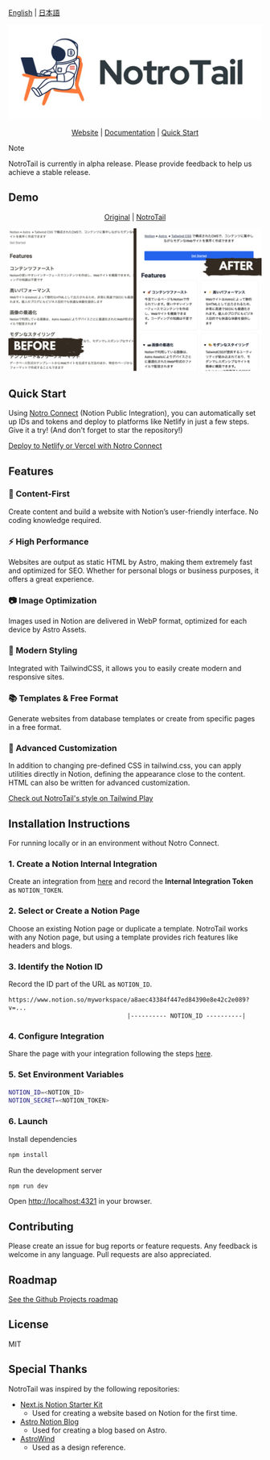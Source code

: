 <p>
<a href="README.ja.md">English</a>
 | 
<a href="./README.ja.md">日本語</a>
<!-- |
<a href="./README.zh.md">中文</a>
 |
<a href="./README.ko.md">한국어</a>-->
</p>

![NotroTail.webp](docs%2Fpublic%2FNotroTail.webp)

<p align="center">
<a href="https://notrotail.mosugi.com">Website</a>
 | 
<a href="https://notrotail.mosugi.com/doc">Documentation</a>
 | 
<a href="https://notro.mosugi.com">Quick Start</a>
</p>

> [!NOTE]
> NotroTail is currently in alpha release. Please provide feedback to help us achieve a stable release.

## Demo

<p align="center">
<a href="https://mosugeek.notion.site/NotroTail-f3d908099c714fbfa6c4d792d1b6d3f2">Original</a>
 | 
<a href="https://notrotail.mosugi.com">NotroTail</a>
</p>

![BeforeAfter.png](docs%2Fpublic%2FBeforeAfter.png)

## Quick Start

Using [Notro Connect](https://notro.mosugi.com/) (Notion Public Integration), you can automatically set up IDs and tokens and deploy to platforms like Netlify in just a few steps. Give it a try! (And don't forget to star the repository!)

[Deploy to Netlify or Vercel with Notro Connect](https://notro.mosugi.com/)

## Features

### 🚀 Content-First

Create content and build a website with Notion’s user-friendly interface. No coding knowledge required.

### ⚡️ High Performance

Websites are output as static HTML by Astro, making them extremely fast and optimized for SEO. Whether for personal blogs or business purposes, it offers a great experience.

### 📷 Image Optimization

Images used in Notion are delivered in WebP format, optimized for each device by Astro Assets.

### 🎨 Modern Styling

Integrated with TailwindCSS, it allows you to easily create modern and responsive sites.

### 📚 Templates & Free Format

Generate websites from database templates or create from specific pages in a free format.

### 🔧 Advanced Customization

In addition to changing pre-defined CSS in tailwind.css, you can apply utilities directly in Notion, defining the appearance close to the content. HTML can also be written for advanced customization.

[Check out NotroTail's style on Tailwind Play](https://play.tailwindcss.com/2RILChyT7h)

## Installation Instructions

For running locally or in an environment without Notro Connect.

### 1. Create a Notion Internal Integration

Create an integration from [here](https://developers.notion.com/docs/create-a-notion-integration##step-1-create-an-integration) and record the **Internal Integration Token** as `NOTION_TOKEN`.

### 2. Select or Create a Notion Page

Choose an existing Notion page or duplicate a template. NotroTail works with any Notion page, but using a template provides rich features like headers and blogs.

### 3. Identify the Notion ID

Record the ID part of the URL as `NOTION_ID`.

```plaintext
https://www.notion.so/myworkspace/a8aec43384f447ed84390e8e42c2e089?v=...
                                 |---------- NOTION_ID ----------|
```

### 4. Configure Integration

Share the page with your integration following the steps [here](https://developers.notion.com/docs/create-a-notion-integration##step-2-share-a-database-with-your-integration).

### 5. Set Environment Variables

```bash
NOTION_ID=<NOTION_ID>
NOTION_SECRET=<NOTION_TOKEN>
```

### 6. Launch

Install dependencies

```bash
npm install
```

Run the development server

```bash
npm run dev
```

Open [http://localhost:4321](http://localhost:4321/) in your browser.

## Contributing

Please create an issue for bug reports or feature requests. Any feedback is welcome in any language. Pull requests are also appreciated.

## Roadmap

[See the Github Projects roadmap](https://github.com/users/mosugi/projects/4)

## License

MIT

## Special Thanks

NotroTail was inspired by the following repositories:

- [Next.js Notion Starter Kit](https://github.com/transitive-bullshit/nextjs-notion-starter-kit)
    - Used for creating a website based on Notion for the first time.
- [Astro Notion Blog](https://github.com/otoyo/astro-notion-blog)
    - Used for creating a blog based on Astro.
- [AstroWind](https://github.com/onwidget/astrowind)
    - Used as a design reference.
